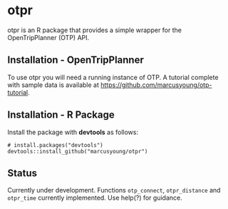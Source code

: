 # otpr

otpr is an R package that provides a simple wrapper for the OpenTripPlanner (OTP) API.

## Installation - OpenTripPlanner

To use otpr you will need a running instance of OTP. A tutorial complete with sample data is available at https://github.com/marcusyoung/otp-tutorial. 

## Installation - R Package

Install the package with **devtools** as follows:

```{r install, eval=FALSE}
# install.packages("devtools")
devtools::install_github("marcusyoung/otpr")
```

## Status

Currently under development. Functions `otp_connect`, `otpr_distance` and `otpr_time` currently implemented. Use help(?) for guidance.
